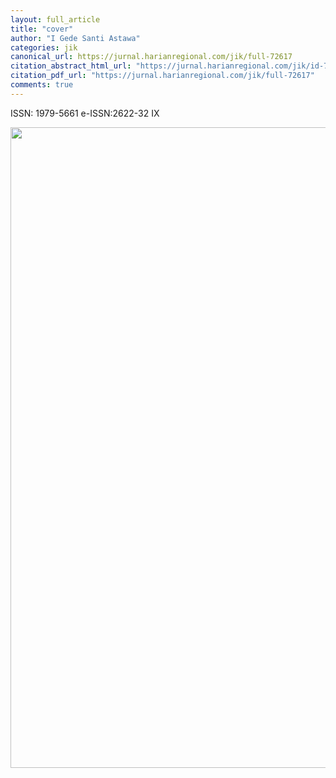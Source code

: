 ```yaml
---
layout: full_article
title: "cover"
author: "I Gede Santi Astawa"
categories: jik
canonical_url: https://jurnal.harianregional.com/jik/full-72617 
citation_abstract_html_url: "https://jurnal.harianregional.com/jik/id-72617"
citation_pdf_url: "https://jurnal.harianregional.com/jik/full-72617"  
comments: true
---
```


<p><span class="font0">ISSN: 1979-5661 e-ISSN:2622-32 IX</span></p><img src="https://jurnal.harianregional.com/media/72617-1.jpg" alt="" style="width:542pt;height:769pt;">